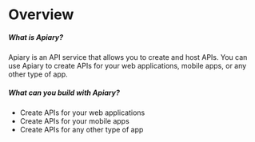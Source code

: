 # Overview

##### What is Apiary?

Apiary is an API service that allows you to create and host APIs. You can use Apiary to create APIs for your web applications, mobile apps, or any other type of app.

##### What can you build with Apiary?

- Create APIs for your web applications
- Create APIs for your mobile apps
- Create APIs for any other type of app
